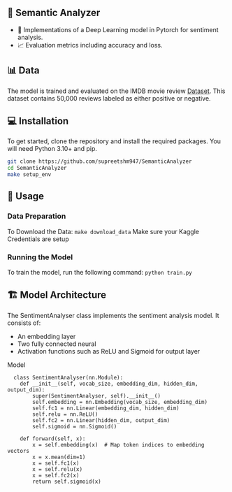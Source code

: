 ## 🌟 Semantic Analyzer 
- 🤖 Implementations of a Deep Learning model in Pytorch for sentiment analysis.
- 📈 Evaluation metrics including accuracy and loss.

## 📊 Data
The model is trained and evaluated on the IMDB movie review [Dataset](https://www.kaggle.com/datasets/lakshmi25npathi/imdb-dataset-of-50k-movie-reviews). This dataset contains 50,000 reviews labeled as either positive or negative.

## 💻 Installation
To get started, clone the repository and install the required packages. You will need Python 3.10+ and pip.

```bash
git clone https://github.com/supreetshm947/SemanticAnalyzer
cd SemanticAnalyzer
make setup_env
```

## 🚀 Usage

### Data Preparation 
To Download the Data:
    ```
      make download_data
    ```
Make sure your Kaggle Credentials are setup

### Running the Model

To train the model, run the following command:
    ```
      python train.py
    ```

## 🏗️ Model Architecture

The SentimentAnalyser class implements the sentiment analysis model. It consists of:
- An embedding layer 
- Two fully connected neural
- Activation functions such as ReLU and Sigmoid for output layer
  
Model
```
  class SentimentAnalyser(nn.Module):
    def __init__(self, vocab_size, embedding_dim, hidden_dim, output_dim):
        super(SentimentAnalyser, self).__init__()
        self.embedding = nn.Embedding(vocab_size, embedding_dim)
        self.fc1 = nn.Linear(embedding_dim, hidden_dim)
        self.relu = nn.ReLU()
        self.fc2 = nn.Linear(hidden_dim, output_dim)
        self.sigmoid = nn.Sigmoid()

    def forward(self, x):
        x = self.embedding(x)  # Map token indices to embedding vectors
        x = x.mean(dim=1)
        x = self.fc1(x)
        x = self.relu(x)
        x = self.fc2(x)
        return self.sigmoid(x)
```
